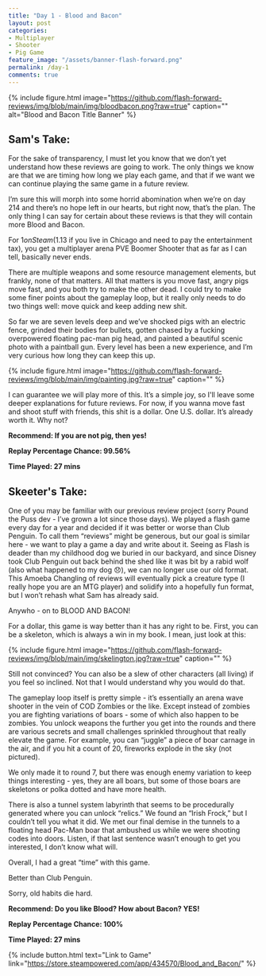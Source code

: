 ```yaml
---
title: "Day 1 - Blood and Bacon"
layout: post
categories:
- Multiplayer
- Shooter
- Pig Game
feature_image: "/assets/banner-flash-forward.png"
permalink: /day-1
comments: true
---
```


{% include figure.html image="https://github.com/flash-forward-reviews/img/blob/main/img/bloodbacon.png?raw=true" caption="" alt="Blood and Bacon Title Banner" %}

## Sam's Take:

For the sake of transparency, I must let you know that we don’t yet understand how these reviews are going to work. The only things we know are that we are timing how long we play each game, and that if we want we can continue playing the same game in a future review.

I’m sure this will morph into some horrid abomination when we’re on day 214 and there’s no hope left in our hearts, but right now, that’s the plan. The only thing I can say for certain about these reviews is that they will contain more Blood and Bacon.

For $1 on Steam ($1.13 if you live in Chicago and need to pay the entertainment tax), you get a multiplayer arena PVE Boomer Shooter that as far as I can tell, basically never ends.

There are multiple weapons and some resource management elements, but frankly, none of that matters. All that matters is you move fast, angry pigs move fast, and you both try to make the other dead. I could try to make some finer points about the gameplay loop, but it really only needs to do two things well: move quick and keep adding new shit. 

So far we are seven levels deep and we’ve shocked pigs with an electric fence, grinded their bodies for bullets, gotten chased by a fucking overpowered floating pac-man pig head, and painted a beautiful scenic photo with a paintball gun. Every level has been a new experience, and I’m very curious how long they can keep this up.

{% include figure.html image="https://github.com/flash-forward-reviews/img/blob/main/img/painting.jpg?raw=true" caption="" %}

I can guarantee we will play more of this. It’s a simple joy, so I'll leave some deeper explanations for future reviews. For now, if you wanna move fast and shoot stuff with friends, this shit is a dollar. One U.S. dollar. It’s already worth it. Why not?

**Recommend: If you are not pig, then yes!**

**Replay Percentage Chance: 99.56%**

**Time Played: 27 mins**

## Skeeter's Take:

One of you may be familiar with our previous review project (sorry Pound the Puss dev - I’ve grown a lot since those days). We played a flash game every day for a year and decided if it was better or worse than Club Penguin. To call them “reviews” might be generous, but our goal is similar here - we want to play a game a day and write about it. Seeing as Flash is deader than my childhood dog we buried in our backyard, and since Disney took Club Penguin out back behind the shed like it was bit by a rabid wolf (also what happened to my dog 😞), we can no longer use our old format. This Amoeba Changling of reviews will eventually pick a creature type (I really hope you are an MTG player) and solidify into a hopefully fun format, but I won’t rehash what Sam has already said. 

Anywho - on to BLOOD AND BACON!

For a dollar, this game is way better than it has any right to be. First, you can be a skeleton, which is always a win in my book. I mean, just look at this: 

{% include figure.html image="https://github.com/flash-forward-reviews/img/blob/main/img/skelington.jpg?raw=true" caption="" %}

Still not convinced? You can also be a slew of other characters (all living) if you feel so inclined. Not that I would understand why you would do that. 

The gameplay loop itself is pretty simple - it’s essentially an arena wave shooter in the vein of COD Zombies or the like. Except instead of zombies you are fighting variations of boars - some of which also happen to be zombies. You unlock weapons the further you get into the rounds and there are various secrets and small challenges sprinkled throughout that really elevate the game. For example, you can “juggle” a piece of boar carnage in the air, and if you hit a count of 20, fireworks explode in the sky (not pictured). 

We only made it to round 7, but there was enough enemy variation to keep things interesting - yes, they are all boars, but some of those boars are skeletons or polka dotted and have more health.

There is also a tunnel system labyrinth that seems to be procedurally generated where you can unlock “relics.” We found an “Irish Frock,” but I couldn’t tell you what it did. We met our final demise in the tunnels to a floating head Pac-Man boar that ambushed us while we were shooting codes into doors. Listen, if that last sentence wasn’t enough to get you interested, I don’t know what will. 

Overall, I had a great “time” with this game.

Better than Club Penguin.

Sorry, old habits die hard.

**Recommend: Do you like Blood? How about Bacon? YES!**

**Replay Percentage Chance: 100%**

**Time Played: 27 mins**

{% include button.html text="Link to Game" link="https://store.steampowered.com/app/434570/Blood_and_Bacon/" %}